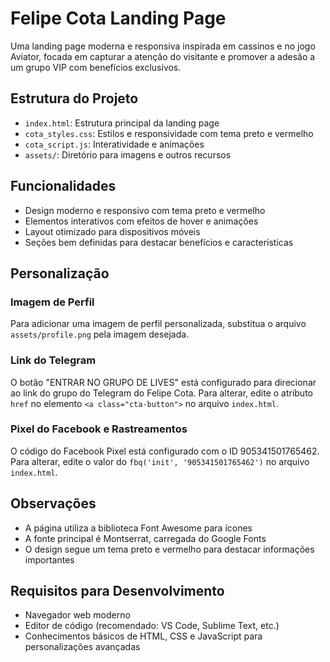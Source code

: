 # Felipe Cota Landing Page

Uma landing page moderna e responsiva inspirada em cassinos e no jogo Aviator, focada em capturar a atenção do visitante e promover a adesão a um grupo VIP com benefícios exclusivos.

## Estrutura do Projeto

- `index.html`: Estrutura principal da landing page
- `cota_styles.css`: Estilos e responsividade com tema preto e vermelho
- `cota_script.js`: Interatividade e animações
- `assets/`: Diretório para imagens e outros recursos

## Funcionalidades

- Design moderno e responsivo com tema preto e vermelho
- Elementos interativos com efeitos de hover e animações
- Layout otimizado para dispositivos móveis
- Seções bem definidas para destacar benefícios e características

## Personalização

### Imagem de Perfil
Para adicionar uma imagem de perfil personalizada, substitua o arquivo `assets/profile.png` pela imagem desejada.

### Link do Telegram
O botão "ENTRAR NO GRUPO DE LIVES" está configurado para direcionar ao link do grupo do Telegram do Felipe Cota. Para alterar, edite o atributo `href` no elemento `<a class="cta-button">` no arquivo `index.html`.

### Pixel do Facebook e Rastreamentos
O código do Facebook Pixel está configurado com o ID 905341501765462. Para alterar, edite o valor do `fbq('init', '905341501765462')` no arquivo `index.html`.

## Observações

- A página utiliza a biblioteca Font Awesome para ícones
- A fonte principal é Montserrat, carregada do Google Fonts
- O design segue um tema preto e vermelho para destacar informações importantes

## Requisitos para Desenvolvimento

- Navegador web moderno
- Editor de código (recomendado: VS Code, Sublime Text, etc.)
- Conhecimentos básicos de HTML, CSS e JavaScript para personalizações avançadas
